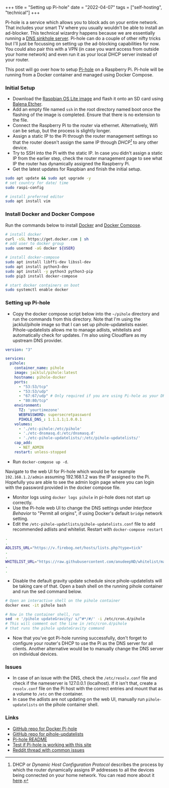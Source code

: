 +++
title = "Setting up Pi-hole"
date = "2022-04-07"
tags = ["self-hosting", "technical"]
+++

Pi-hole is a service which allows you to block ads on your entire network. That includes your smart TV where you usually wouldn't be able to install an ad-blocker. This technical wizardry happens because we are essentially running a [DNS sinkhole server](https://en.wikipedia.org/wiki/DNS_sinkhole). Pi-hole can do a couple of other nifty tricks but I'll just be focussing on setting up the ad-blocking capabilities for now. You could also pair this with a VPN (in case you want access from outside your home network) and even run it as your local DHCP server instead of your router.

This post will go over how to setup [Pi-hole](https://pi-hole.net/) on a Raspberry Pi. Pi-hole will be running from a Docker container and managed using Docker Compose.

### Initial Setup
-  Download the [Raspbian OS Lite image](https://www.raspberrypi.com/software/operating-systems/#raspberry-pi-os-32-bit) and flash it onto an SD card using [Balena Etcher](https://www.balena.io/etcher/).
-  Add an empty file named `ssh` in the root directory named boot once the flashing of the image is completed. Ensure that there is no extension to the file.
-  Connect the Raspberry Pi to the router via ethernet. Alternatively, Wifi can be setup, but the process is slightly longer.
- Assign a static IP to the Pi through the router management settings so that the router doesn't assign the same IP through <cite>DHCP[^1]</cite> to any other device.
-  Try to SSH into the Pi with the static IP. In case you didn't assign a static IP from the earlier step, check the router management page to see what IP the router has dynamically assigned the Raspberry Pi. 
- Get the latest updates for Raspbian and finish the initial setup.

[^1]: DHCP or *Dynamic Host Configuration Protocol* describes the process by which the router dynamically assigns IP addresses to all the devices being connected on your home network. You can read more about it [here](https://docs.microsoft.com/en-us/windows-server/networking/technologies/dhcp/dhcp-top).

```bash
sudo apt update && sudo apt upgrade -y
# set country for date/ time
sudo raspi-config

# install preferred editor
sudo apt install vim
```

### Install Docker and Docker Compose
Run the commands below to install [Docker](https://docs.docker.com/engine/install/) and [Docker Compose](https://docs.docker.com/compose/install/).

```bash
# install docker 
curl -sSL https://get.docker.com | sh
# add user to docker group
sudo usermod -aG docker ${USER}

# install docker-compose
sudo apt install libffi-dev libssl-dev
sudo apt install python3-dev
sudo apt install -y python3 python3-pip
sudo pip3 install docker-compose

# start docker containers on boot
sudo systemctl enable docker
```

### Setting up Pi-hole
- Copy the docker compose script below into the `~/pihole` directory and run the commands from this directory. Note that I'm using the jacklul/pihole image so that I can set up pihole-updatelists easier. Pihole-updatelists allows me to manage adlists, whitelists and automatically check for updates. I'm also using Cloudflare as my upstream DNS provider.

```yaml
version: "3"

services:
  pihole:
    container_name: pihole
    image: jacklul/pihole:latest
	hostname: pihole-docker
    ports:
      - "53:53/tcp"
      - "53:53/udp"
      - "67:67/udp" # Only required if you are using Pi-hole as your DHCP server
      - "80:80/tcp"
    environment:
      TZ: 'yourtimezone'
      WEBPASSWORD: supersecretpassword
      PIHOLE_DNS_: 1.1.1.1;1.0.0.1
    volumes:
      - './etc-pihole:/etc/pihole'
      - './etc-dnsmasq.d:/etc/dnsmasq.d'
      - './etc-pihole-updatelists/:/etc/pihole-updatelists/'
    cap_add:
      - NET_ADMIN
    restart: unless-stopped
```
- Run `docker-compose up -d`. 

Navigate to the web UI for Pi-hole which would be for example `192.168.1.2/admin` assuming 192.168.1.2 was the IP assigned to the Pi. Hopefully you are able to see the admin login page where you can login with the password provided in the docker compose file.

- Monitor logs using `docker logs pihole` in pi-hole does not start up correctly. 
- Use the Pi-hole web UI to change the DNS settings under *Interface Behavior* to "Permit all origins", if using Docker's default `bridge` network setting. 
- Edit the `/etc-pihole-updatlists/pihole-updatelists.conf` file to add recommended adlists and whitelist. Restart with `docker-compose restart`

```bash
.
.
ADLISTS_URL="https://v.firebog.net/hosts/lists.php?type=tick"
.
.
WHITELIST_URL="https://raw.githubusercontent.com/anudeepND/whitelist/master/domains/whitelist.txt"
.
.
```

- Disable the default gravity update schedule since pihole-updatelists will be taking care of that. Open a bash shell on the running pihole container and run the sed command below.

```bash
# Open an interactive shell on the pihole container
docker exec -it pihole bash

# Now in the container shell, run
sed -e '/pihole updateGravity/ s/^#*/#/' -i /etc/cron.d/pihole
# This will comment out the line in /etc/cron.d/pihole 
# that runs the pihole updateGravity command
```

- Now that you've got Pi-hole running successfully, don't forget to configure your router's DHCP to use the Pi as the DNS server for all clients. Another alternative would be to manually change the DNS server on individual devices.

### Issues

- In case of an issue with the DNS, check the `/etc/resolv.conf` file and check if the nameserver is 127.0.0.1 (localhost). If it isn't that, create a `resolv.conf` file on the Pi host with the correct entries and mount that as a volume to `/etc` on the container.
- In case the adlists are not updating on the web UI, manually run `pihole-updatelists` on the pihole container shell.

### Links
- [GitHub repo for Docker Pi-hole](https://github.com/pi-hole/docker-pi-hole/#running-pi-hole-docker)
- [GitHub repo for pihole-updatelists](https://github.com/jacklul/pihole-updatelists)
- [Pi-hole README](https://github.com/pi-hole/pi-hole/blob/master/README.md)
- [Test if Pi-hole is working with this site](https://canyoublockit.com/extreme-test/)
- [Reddit thread with common issues](https://www.reddit.com/r/pihole/comments/saotvn/the_complete_guide_to_common_issues/)
